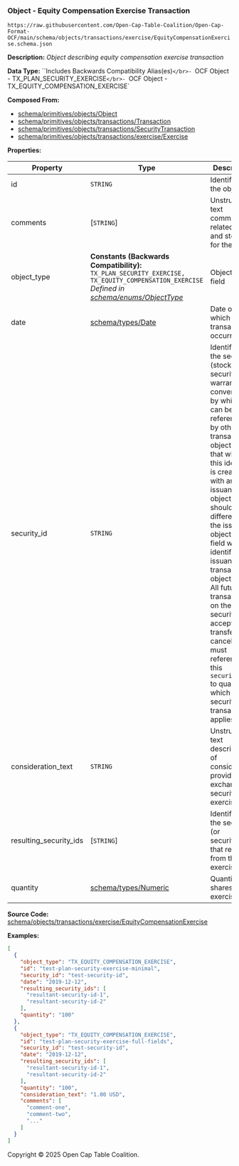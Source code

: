 ### Object - Equity Compensation Exercise Transaction

`https://raw.githubusercontent.com/Open-Cap-Table-Coalition/Open-Cap-Format-OCF/main/schema/objects/transactions/exercise/EquityCompensationExercise.schema.json`

**Description:** _Object describing equity compensation exercise transaction_

**Data Type:** ``Includes Backwards Compatibility Alias(es)`</br>- `OCF Object - TX_PLAN_SECURITY_EXERCISE`</br>- `OCF Object - TX_EQUITY_COMPENSATION_EXERCISE`

**Composed From:**

- [schema/primitives/objects/Object](../../../primitives/objects/Object.md)
- [schema/primitives/objects/transactions/Transaction](../../../primitives/objects/transactions/Transaction.md)
- [schema/primitives/objects/transactions/SecurityTransaction](../../../primitives/objects/transactions/SecurityTransaction.md)
- [schema/primitives/objects/transactions/exercise/Exercise](../../../primitives/objects/transactions/exercise/Exercise.md)

**Properties:**

| Property               | Type                                                                                                                                                                           | Description                                                                                                                                                                                                                                                                                                                                                                                                                                                                                                 | Required   |
| ---------------------- | ------------------------------------------------------------------------------------------------------------------------------------------------------------------------------ | ----------------------------------------------------------------------------------------------------------------------------------------------------------------------------------------------------------------------------------------------------------------------------------------------------------------------------------------------------------------------------------------------------------------------------------------------------------------------------------------------------------- | ---------- |
| id                     | `STRING`                                                                                                                                                                       | Identifier for the object                                                                                                                                                                                                                                                                                                                                                                                                                                                                                   | `REQUIRED` |
| comments               | [`STRING`]                                                                                                                                                                     | Unstructured text comments related to and stored for the object                                                                                                                                                                                                                                                                                                                                                                                                                                             | -          |
| object_type            | **Constants (Backwards Compatibility):** `TX_PLAN_SECURITY_EXERCISE, TX_EQUITY_COMPENSATION_EXERCISE`</br>_Defined in [schema/enums/ObjectType](../../../enums/ObjectType.md)_ | Object type field                                                                                                                                                                                                                                                                                                                                                                                                                                                                                           | `REQUIRED` |
| date                   | [schema/types/Date](../../../types/Date.md)                                                                                                                                    | Date on which the transaction occurred                                                                                                                                                                                                                                                                                                                                                                                                                                                                      | `REQUIRED` |
| security_id            | `STRING`                                                                                                                                                                       | Identifier for the security (stock, plan security, warrant, or convertible) by which it can be referenced by other transaction objects. Note that while this identifier is created with an issuance object, it should be different than the issuance object's `id` field which identifies the issuance transaction object itself. All future transactions on the security (e.g. acceptance, transfer, cancel, etc.) must reference this `security_id` to qualify which security the transaction applies to. | `REQUIRED` |
| consideration_text     | `STRING`                                                                                                                                                                       | Unstructured text description of consideration provided in exchange for security exercise                                                                                                                                                                                                                                                                                                                                                                                                                   | -          |
| resulting_security_ids | [`STRING`]                                                                                                                                                                     | Identifier for the security (or securities) that resulted from the exercise                                                                                                                                                                                                                                                                                                                                                                                                                                 | `REQUIRED` |
| quantity               | [schema/types/Numeric](../../../types/Numeric.md)                                                                                                                              | Quantity of shares exercised                                                                                                                                                                                                                                                                                                                                                                                                                                                                                | `REQUIRED` |

**Source Code:** [schema/objects/transactions/exercise/EquityCompensationExercise](../../../../../../schema/objects/transactions/exercise/EquityCompensationExercise.schema.json)

**Examples:**

```json
[
  {
    "object_type": "TX_EQUITY_COMPENSATION_EXERCISE",
    "id": "test-plan-security-exercise-minimal",
    "security_id": "test-security-id",
    "date": "2019-12-12",
    "resulting_security_ids": [
      "resultant-security-id-1",
      "resultant-security-id-2"
    ],
    "quantity": "100"
  },
  {
    "object_type": "TX_EQUITY_COMPENSATION_EXERCISE",
    "id": "test-plan-security-exercise-full-fields",
    "security_id": "test-security-id",
    "date": "2019-12-12",
    "resulting_security_ids": [
      "resultant-security-id-1",
      "resultant-security-id-2"
    ],
    "quantity": "100",
    "consideration_text": "1.00 USD",
    "comments": [
      "comment-one",
      "comment-two",
      "..."
    ]
  }
]
```

Copyright © 2025 Open Cap Table Coalition.
